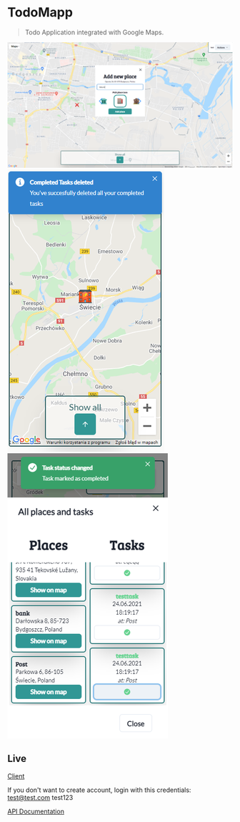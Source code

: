 # TodoMapp

> Todo Application integrated with Google Maps.

![](1.PNG)
![](2.PNG)
![](3.PNG)

## Live

[Client](https://practical-almeida-47be78.netlify.app/)

If you don't want to create account, login with this credentials:
test@test.com
test123


[API Documentation](https://documenter.getpostman.com/view/13930534/Tzedf3iQ)

